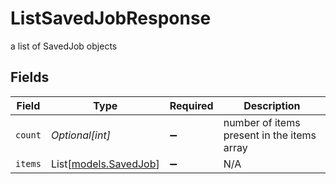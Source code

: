 # ListSavedJobResponse

a list of SavedJob objects


## Fields

| Field                                          | Type                                           | Required                                       | Description                                    |
| ---------------------------------------------- | ---------------------------------------------- | ---------------------------------------------- | ---------------------------------------------- |
| `count`                                        | *Optional[int]*                                | :heavy_minus_sign:                             | number of items present in the items array     |
| `items`                                        | List[[models.SavedJob](../models/savedjob.md)] | :heavy_minus_sign:                             | N/A                                            |